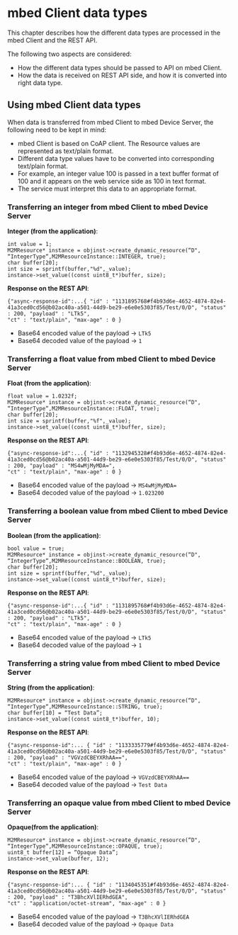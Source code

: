 mbed Client data types
======================

This chapter describes how the different data types are processed in the mbed Client and the REST API.

The following two aspects are considered:
 
- How the different data types should be passed to API on mbed Client.
- How the data is received on REST API side, and how it is converted into right data type.

## Using mbed Client data types

When data is transferred from mbed Client to mbed Device Server, the following need to be kept in mind:

- mbed Client is based on CoAP client. The Resource values are represented as text/plain format. 
- Different data type values have to be converted into corresponding text/plain format.
- For example, an integer value 100 is passed in a text buffer format of 100 and it appears on the web service side as 100 in text format. 
- The service must interpret this data to an appropriate format.

### Transferring an integer from mbed Client to mbed Device Server

**Integer (from the application)**:

```
int value = 1;
M2MResource* instance = objinst->create_dynamic_resource(“D", “IntegerType“,M2MResourceInstance::INTEGER, true);
char buffer[20];
int size = sprintf(buffer,"%d",_value);
instance->set_value((const uint8_t*)buffer, size);
```

**Response on the REST API**:

```
{"async-response-id":...{ "id" : "1131895768#f4b93d6e-4652-4874-82e4-41a3ced0cd56@b02ac40a-a501-44d9-be29-e6e0e5303f85/Test/0/D", "status" : 200, "payload" : "LTk5", 
"ct" : "text/plain", "max-age" : 0 }
```

- Base64 encoded value of the payload -> `LTk5`
- Base64 decoded value of the payload -> `1`

### Transferring a float value from mbed Client to mbed Device Server

**Float (from the application)**:

```
float value = 1.0232f;
M2MResource* instance = objinst->create_dynamic_resource(“D", “IntegerType“,M2MResourceInstance::FLOAT, true);
char buffer[20];
int size = sprintf(buffer,"%f",_value);
instance->set_value((const uint8_t*)buffer, size);
```

**Response on the REST API**:

```
{"async-response-id":...{ "id" : "1132945328#f4b93d6e-4652-4874-82e4-41a3ced0cd56@b02ac40a-a501-44d9-be29-e6e0e5303f85/Test/0/D", "status" : 200, "payload" : "MS4wMjMyMDA=", 
"ct" : "text/plain", "max-age" : 0 }
```

- Base64 encoded value of the payload -> `MS4wMjMyMDA=`
- Base64 decoded value of the payload -> `1.023200`

### Transferring a boolean value from mbed Client to mbed Device Server

**Boolean (from the application)**:

```
bool value = true;
M2MResource* instance = objinst->create_dynamic_resource(“D", “IntegerType“,M2MResourceInstance::BOOLEAN, true);
char buffer[20];
int size = sprintf(buffer,"%d",_value);
instance->set_value((const uint8_t*)buffer, size);
```

**Response on the REST API**:

```
{"async-response-id":...{ "id" : "1131895768#f4b93d6e-4652-4874-82e4-41a3ced0cd56@b02ac40a-a501-44d9-be29-e6e0e5303f85/Test/0/D", "status" : 200, "payload" : "LTk5", 
"ct" : "text/plain", "max-age" : 0 }
```

- Base64 encoded value of the payload -> `LTk5`
- Base64 decoded value of the payload -> `1`

### Transferring a string value from mbed Client to mbed Device Server

**String (from the application)**:

```
M2MResource* instance = objinst->create_dynamic_resource(“D", “IntegerType“,M2MResourceInstance::STRING, true);
char buffer[10] = “Test Data”;
instance->set_value((const uint8_t*)buffer, 10);
```

**Response on the REST API**:

```
{"async-response-id":... { "id" : "1133335779#f4b93d6e-4652-4874-82e4-41a3ced0cd56@b02ac40a-a501-44d9-be29-e6e0e5303f85/Test/0/D", "status" : 200, "payload" : "VGVzdCBEYXRhAA==", 
"ct" : "text/plain", "max-age" : 0 }
```

- Base64 encoded value of the payload -> `VGVzdCBEYXRhAA==`
- Base64 decoded value of the payload -> `Test Data`


### Transferring an opaque value from mbed Client to mbed Device Server

**Opaque(from the application)**:

```
M2MResource* instance = objinst->create_dynamic_resource(“D", “IntegerType“,M2MResourceInstance::OPAQUE, true);
uint8_t buffer[12] = “Opaque Data”;
instance->set_value(buffer, 12);
```

**Response on the REST API**:

```
{"async-response-id":... { "id" : "1134045351#f4b93d6e-4652-4874-82e4-41a3ced0cd56@b02ac40a-a501-44d9-be29-e6e0e5303f85/Test/0/D", "status" : 200, "payload" : "T3BhcXVlIERhdGEA", 
"ct" : "application/octet-stream", "max-age" : 0 }
```

- Base64 encoded value of the payload -> `T3BhcXVlIERhdGEA`
- Base64 decoded value of the payload -> `Opaque Data`


























